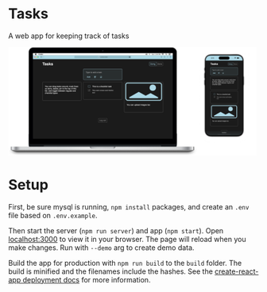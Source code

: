 # Tasks

A web app for keeping track of tasks

<img alt="Demo on phone" src="demo-screenshot.png" width="500px"/>


# Setup

First, be sure mysql is running, `npm install` packages, and create an `.env` file based on `.env.example`.

Then start the server (`npm run server`) and app (`npm start`). Open [localhost:3000](http://localhost:3000) to view it in your browser. The page will reload when you make changes. Run with `--demo` arg to create demo data.

Build the app for production with `npm run build` to the `build` folder. The build is minified and the filenames include the hashes. See the [create-react-app deployment docs](https://facebook.github.io/create-react-app/docs/deployment) for more information.

